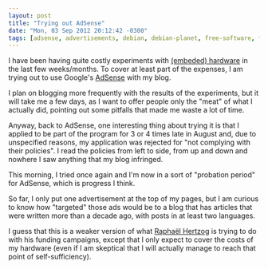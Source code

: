 ```yaml
---
layout: post
title: "Trying out AdSense"
date: "Mon, 03 Sep 2012 20:12:42 -0300"
tags: [adsense, advertisements, debian, debian-planet, free-software, funding]
---
```


I have been having quite costly experiments with [(embeded) hardware][0] in
the last few weeks/months. To cover at least part of the expenses, I am
trying out to use Google's [AdSense][1] with my blog.

I plan on blogging more frequently with the results of the experiments, but
it will take me a few days, as I want to offer people only the "meat" of
what I actually did, pointing out some pitfalls that made me waste a lot of
time.

Anyway, back to AdSense, one interesting thing about trying it is that I
applied to be part of the program for 3 or 4 times late in August and, due
to unspecified reasons, my application was rejected for "not complying with
their policies".  I read the policies from left to side, from up and down
and nowhere I saw anything that my blog infringed.

This morning, I tried once again and I'm now in a sort of "probation period"
for AdSense, which is progress I think.

So far, I only put one advertisement at the top of my pages, but I am
curious to know how "targeted" those ads would be to a blog that has
articles that were written more than a decade ago, with posts in at least
two languages.

I guess that this is a weaker version of what [Raphaël Hertzog][2] is trying
to do with his funding campaigns, except that I only expect to cover the
costs of my hardware (even if I am skeptical that I will actually manage to
reach that point of self-sufficiency).

[0]: http://buffalo.nas-central.org/wiki/LS_Hardware_and_Software_information
[1]: https://www.google.com/adsense
[2]: http://raphaelhertzog.com/

